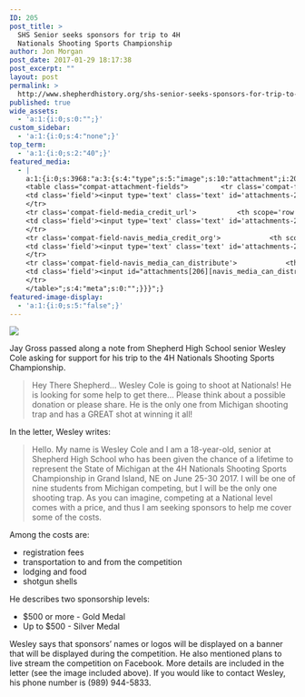 ```yaml
---
ID: 205
post_title: >
  SHS Senior seeks sponsors for trip to 4H
  Nationals Shooting Sports Championship
author: Jon Morgan
post_date: 2017-01-29 18:17:38
post_excerpt: ""
layout: post
permalink: >
  http://www.shepherdhistory.org/shs-senior-seeks-sponsors-for-trip-to-4h-nationals-shooting-sports-championship/
published: true
wide_assets:
  - 'a:1:{i:0;s:0:"";}'
custom_sidebar:
  - 'a:1:{i:0;s:4:"none";}'
top_term:
  - 'a:1:{i:0;s:2:"40";}'
featured_media:
  - |
    a:1:{i:0;s:3968:"a:3:{s:4:"type";s:5:"image";s:10:"attachment";i:206;s:15:"attachment_data";a:33:{s:2:"id";i:206;s:5:"title";s:10:"word-image";s:8:"filename";s:14:"word-image.jpg";s:3:"url";s:72:"http://www.shepherdhistory.org/wp-content/uploads/2017/01/word-image.jpg";s:4:"link";s:124:"http://www.shepherdhistory.org/shs-senior-seeks-sponsors-for-trip-to-4h-nationals-shooting-sports-championship/word-image-6/";s:3:"alt";s:0:"";s:6:"author";s:1:"1";s:11:"description";s:0:"";s:7:"caption";s:0:"";s:4:"name";s:12:"word-image-6";s:6:"status";s:7:"inherit";s:10:"uploadedTo";i:205;s:4:"date";i:1485713673000;s:8:"modified";i:1485713673000;s:9:"menuOrder";i:0;s:4:"mime";s:10:"image/jpeg";s:4:"type";s:5:"image";s:7:"subtype";s:4:"jpeg";s:4:"icon";s:67:"http://www.shepherdhistory.org/wp-includes/images/media/default.png";s:13:"dateFormatted";s:16:"January 29, 2017";s:6:"nonces";a:3:{s:6:"update";s:10:"22947d5a54";s:6:"delete";s:10:"c9842f3bba";s:4:"edit";s:10:"4cb9f77627";}s:8:"editLink";s:69:"http://www.shepherdhistory.org/wp-admin/post.php?post=206&action=edit";s:4:"meta";b:0;s:10:"authorName";s:17:"32bpwr3@gmail.com";s:14:"uploadedToLink";s:69:"http://www.shepherdhistory.org/wp-admin/post.php?post=205&action=edit";s:15:"uploadedToTitle";s:79:"SHS Senior seeks sponsors for trip to 4H Nationals Shooting Sports Championship";s:15:"filesizeInBytes";i:122781;s:21:"filesizeHumanReadable";s:6:"120 KB";s:6:"height";i:960;s:5:"width";i:866;s:11:"orientation";s:8:"portrait";s:5:"sizes";a:4:{s:9:"thumbnail";a:4:{s:6:"height";i:140;s:5:"width";i:140;s:3:"url";s:80:"http://www.shepherdhistory.org/wp-content/uploads/2017/01/word-image-140x140.jpg";s:11:"orientation";s:9:"landscape";}s:6:"medium";a:4:{s:6:"height";i:372;s:5:"width";i:336;s:3:"url";s:80:"http://www.shepherdhistory.org/wp-content/uploads/2017/01/word-image-336x372.jpg";s:11:"orientation";s:8:"portrait";}s:5:"large";a:4:{s:6:"height";i:855;s:5:"width";i:771;s:3:"url";s:80:"http://www.shepherdhistory.org/wp-content/uploads/2017/01/word-image-771x855.jpg";s:11:"orientation";s:8:"portrait";}s:4:"full";a:4:{s:3:"url";s:72:"http://www.shepherdhistory.org/wp-content/uploads/2017/01/word-image.jpg";s:6:"height";i:960;s:5:"width";i:866;s:11:"orientation";s:8:"portrait";}}s:6:"compat";a:2:{s:4:"item";s:1710:"<input type="hidden" name="attachments[206][menu_order]" value="0" /><p class="media-types media-types-required-info">Required fields are marked <span class="required">*</span></p>
    <table class="compat-attachment-fields">		<tr class='compat-field-media_credit'>			<th scope='row' class='label'><label for='attachments-206-media_credit'><span class='alignleft'>Credit</span><br class='clear' /></label></th>
    <td class='field'><input type='text' class='text' id='attachments-206-media_credit' name='attachments[206][media_credit]' value=''  /></td>
    </tr>
    <tr class='compat-field-media_credit_url'>			<th scope='row' class='label'><label for='attachments-206-media_credit_url'><span class='alignleft'>Credit URL</span><br class='clear' /></label></th>
    <td class='field'><input type='text' class='text' id='attachments-206-media_credit_url' name='attachments[206][media_credit_url]' value=''  /></td>
    </tr>
    <tr class='compat-field-navis_media_credit_org'>			<th scope='row' class='label'><label for='attachments-206-navis_media_credit_org'><span class='alignleft'>Organization</span><br class='clear' /></label></th>
    <td class='field'><input type='text' class='text' id='attachments-206-navis_media_credit_org' name='attachments[206][navis_media_credit_org]' value=''  /></td>
    </tr>
    <tr class='compat-field-navis_media_can_distribute'>			<th scope='row' class='label'><label for='attachments-206-navis_media_can_distribute'><span class='alignleft'>Can<br />distribute?</span><br class='clear' /></label></th>
    <td class='field'><input id="attachments[206][navis_media_can_distribute]" name="attachments[206][navis_media_can_distribute]" type="checkbox" value="1"  /></td>
    </tr>
    </table>";s:4:"meta";s:0:"";}}}";}
featured-image-display:
  - 'a:1:{i:0;s:5:"false";}'
---
```

<img class="wp-image-206" src="http://www.shepherdhistory.org/wp-content/uploads/2017/01/word-image.jpg" />

Jay Gross passed along a note from Shepherd High School senior Wesley Cole asking for support for his trip to the 4H Nationals Shooting Sports Championship.
<blockquote>Hey There Shepherd…
Wesley Cole is going to shoot at Nationals!
He is looking for some help to get there…
Please think about a possible donation or please share.
He is the only one from Michigan shooting trap and has a GREAT shot at winning it all!</blockquote>
In the letter, Wesley writes:
<blockquote>Hello. My name is Wesley Cole and I am a 18-year-old, senior at Shepherd High School who has been given the chance of a lifetime to represent the State of Michigan at the 4H Nationals Shooting Sports Championship in Grand Island, NE on June 25-30 2017. I will be one of nine students from Michigan competing, but I will be the only one shooting trap. As you can imagine, competing at a National level comes with a price, and thus I am seeking sponsors to help me cover some of the costs.</blockquote>
Among the costs are:
<ul>
 	<li>registration fees</li>
 	<li>transportation to and from the competition</li>
 	<li>lodging and food</li>
 	<li>shotgun shells</li>
</ul>
He describes two sponsorship levels:
<ul>
 	<li>$500 or more - Gold Medal</li>
 	<li>Up to $500 - Silver Medal</li>
</ul>
Wesley says that sponsors’ names or logos will be displayed on a banner that will be displayed during the competition. He also mentioned plans to live stream the competition on Facebook.
More details are included in the letter (see the image included above). If you would like to contact Wesley, his phone number is (989) 944-5833.